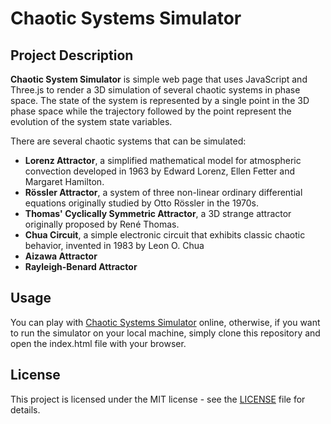 # Chaotic Systems Simulator


## Project Description

**Chaotic System Simulator** is simple web page that uses JavaScript and Three.js to render a 3D simulation of several chaotic systems in phase space.
The state of the system is represented by a single point in the 3D phase space while the trajectory followed by the point represent the
evolution of the system state variables.

There are several chaotic systems that can be simulated:

- **Lorenz Attractor**, a simplified mathematical model for atmospheric convection developed in 1963 by Edward Lorenz, Ellen Fetter and Margaret Hamilton.
- **Rössler Attractor**, a system of three non-linear ordinary differential equations originally studied by Otto Rössler in the 1970s.
- **Thomas' Cyclically Symmetric Attractor**, a 3D strange attractor originally proposed by René Thomas.
- **Chua Circuit**, a simple electronic circuit that exhibits classic chaotic behavior, invented in 1983 by Leon O. Chua
- **Aizawa Attractor**
- **Rayleigh-Benard Attractor**


## Usage

You can play with [Chaotic Systems Simulator]()
online, otherwise, if you want to run the simulator on your local machine, simply clone this repository and open the index.html file with your browser.

## License

This project is licensed under the MIT license - see the [LICENSE](LICENSE) file for details.
